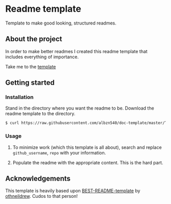 # Readme template

Template to make good looking, structured readmes.

## About the project
In order to make better readmes I created this readme template that includes everything of importance.

Take me to the [template](TEMPLATE.md)

## Getting started

### Installation
Stand in the directory where you want the readme to be. Download the readme template to the directory.
```sh
$ curl https://raw.githubusercontent.com/albzn540/doc-template/master/TEMPLATE.md > README.md
```

### Usage
1. To minimize work (which this template is all about), search and replace `github_username`, `repo` with your information.

2. Populate the readme with the appropriate content. This is the hard part. 


## Acknowledgements
This template is heavily based upon [BEST-README-template](https://github.com/othneildrew/Best-README-Template) by [othneildrew](https://github.com/othneildrew). Cudos to that person!


<!-- MARKDOWN LINKS & IMAGES -->
[product-screenshot]: https://i.gyazo.com/ee334ea8ea3bdb14620f7031e1b70717.png
